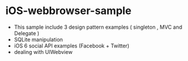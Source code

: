 iOS-webbrowser-sample
=====================
* This sample include 3 design pattern examples ( singleton , MVC and Delegate )
* SQLite manipulation
* iOS 6 social API examples (Facebook + Twitter)
* dealing with UIWebview 

